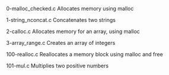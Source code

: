 0-malloc_checked.c
Allocates memory using malloc

1-string_nconcat.c
Concatenates two strings

2-calloc.c
Allocates memory for an array, using malloc

3-array_range.c
Creates an array of integers

100-realloc.c
Reallocates a memory block using malloc and free

101-mul.c
Multiplies two positive numbers
